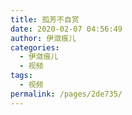 ```yaml
---
title: 孤芳不自赏
date: 2020-02-07 04:56:49
author: 伊潋痕儿
categories: 
  - 伊潋痕儿
  - 视频
tags: 
  - 视频
permalink: /pages/2de735/
---
```


<iframeComp ihtml="https://player.bilibili.com/player.html?aid=87232556&cid=149057717&page=1&danmaku=1&high_quality=1"></iframeComp>

<!-- more -->
